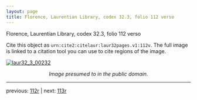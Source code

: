 ```yaml
---
layout: page
title: Florence, Laurentian Library, codex 32.3, folio 112 verso
---
```


Florence, Laurentian Library, codex 32.3, folio 112 verso

Cite this object as `urn:cite2:citelaur:laur32pages.v1:112v`.  The full image is linked to a citation tool you can use to cite regions of the image.

[![laur32_3_00232](http://www.homermultitext.org/iipsrv?IIIF=/project/homer/pyramidal/deepzoom/citelaur/laur32imgs/v1/laur32_3_00232.tif/full/800,/0/default.jpg)](http://www.homermultitext.org/ict2/?urn=urn:cite2:citelaur:laur32imgs.v1:laur32_3_00232) 

<p style="text-align: center; font-style: italic;">Image presumed to in the public domain.</p>

---

previous: [112r](../112r/) | next: [113r](../113r/)